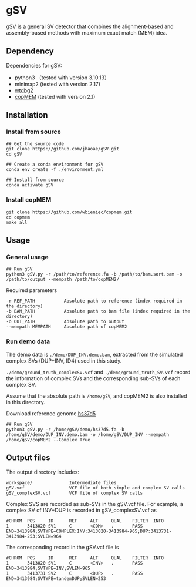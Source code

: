 # gSV
gSV is a general SV detector that combines the alignment-based and assembly-based methods with maximum exact match (MEM) idea.

## Dependency
Dependencies for gSV:

* python3 （tested with version 3.10.13）
* minimap2 (tested with version 2.17)
* [wtdbg2](https://github.com/ruanjue/wtdbg2)
* [copMEM](https://github.com/wbieniec/copmem) (tested with version 2.1)
  
## Installation

### Install from source

```Linux
## Get the source code
git clone https://github.com/jhaoae/gSV.git
cd gSV

## Create a conda environment for gSV
conda env create -f ./environment.yml 

## Install from source
conda activate gSV
```

### Install copMEM
```Linux
git clone https://github.com/wbieniec/copmem.git
cd copmem
make all
```

## Usage
### General usage
```Linux
## Run gSV
python3 gSV.py -r /path/to/reference.fa -b /path/to/bam.sort.bam -o /path/to/output --mempath /path/to/copMEM2/
```
Required parameters
```Linux
-r REF_PATH           Absolute path to reference (index required in the directory)
-b BAM_PATH           Absolute path to bam file (index required in the directory)
-o OUT_PATH           Absolute path to output
--mempath MEMPATH     Absolute path of copMEM2
```
### Run demo data
The demo data is  `./demo/DUP_INV.demo.bam`, extracted from the simulated complex SVs (DUP+INV, ID4) used in this study. 

`./demo/ground_truth_complexSV.vcf` and `./demo/ground_truth_SV.vcf` record the information of complex SVs and the corresponding sub-SVs of each complex SV.

Assume that the absolute path is `/home/gSV`, and copMEM2 is also installed in this directory.

Download reference genome [hs37d5](https://ftp-trace.ncbi.nih.gov/1000genomes/ftp/technical/reference/phase2_reference_assembly_sequence/)
```
## Run gSV
python3 gSV.py -r /home/gSV/demo/hs37d5.fa -b /home/gSV/demo/DUP_INV.demo.bam -o /home/gSV/DUP_INV --mempath /home/gSV/copMEM2 --Complex True
```


## Output files
The output directory includes:
```
workspace/              Intermediate files
gSV.vcf                 VCF file of both simple and complex SV calls
gSV_complexSV.vcf       VCF file of complex SV calls
```
Complex SVS are recorded as sub-SVs in the gSV.vcf file. 
For example, a complex SV of INV+DUP is recorded in gSV_complexSV.vcf as
```
#CHROM  POS     ID      REF     ALT     QUAL    FILTER  INFO    
1       3413020 SV1     C       <COM>   .       PASS    END=3413984;SVTYPE=COMPLEX:INV:3413020-3413984-965;DUP:3413731-3413984-253;SVLEN=964
```
The corresponding record in the gSV.vcf file is
```
#CHROM  POS     ID      REF     ALT     QUAL    FILTER  INFO    
1       3413020 SV1     C       <INV>   .       PASS    END=3413984;SVTYPE=INV;SVLEN=965
1       3413731 SV2     C       <DUP>   .       PASS    END=3413984;SVTYPE=tandemDUP;SVLEN=253
```

